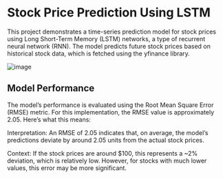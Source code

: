 # Stock Price Prediction Using LSTM
This project demonstrates a time-series prediction model for stock prices using Long Short-Term Memory (LSTM) networks, a type of recurrent neural network (RNN). The model predicts future stock prices based on historical stock data, which is fetched using the yfinance library.

![image](https://github.com/user-attachments/assets/ffdd9c0f-665a-4b1b-a9b7-a37682d0bfac)


## Model Performance
The model’s performance is evaluated using the Root Mean Square Error (RMSE) metric. For this implementation, the RMSE value is approximately 2.05. Here’s what this means:

Interpretation: An RMSE of 2.05 indicates that, on average, the model’s predictions deviate by around 2.05 units from the actual stock prices.

Context: If the stock prices are around $100, this represents a ~2% deviation, which is relatively low. However, for stocks with much lower values, this error may be more significant.
